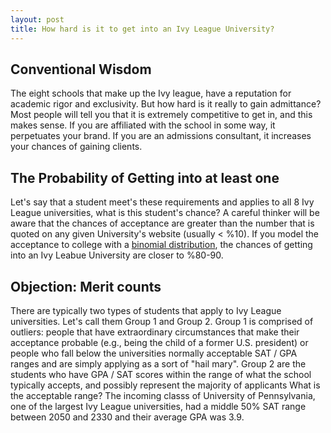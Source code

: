 ```yaml
---
layout: post
title: How hard is it to get into an Ivy League University?
---
```


## Conventional Wisdom
The eight schools that make up the Ivy league, have a reputation for academic rigor and exclusivity. But how hard is it really to gain admittance? Most people will tell you that it is extremely competitive to get in, and this makes sense. If you are affiliated with the school in some way, it perpetuates your brand. If you are an admissions consultant, it increases your chances of gaining clients.

## The Probability of Getting into at least one
Let's say that a student meet's these requirements and applies to all 8 Ivy League universities, what is this student's chance? A careful thinker will be aware that the chances of acceptance are greater than the number that is quoted on any given University's website (usually < %10). If you model the acceptance to college with a [binomial distribution](http://en.wikipedia.org/wiki/Binomial_distribution), the chances of getting into an Ivy Leabue University are closer to %80-90.

## Objection: Merit counts
There are typically two types of students that apply to Ivy League universities. Let's call them Group 1 and Group 2. Group 1 is comprised of outliers: people that have extraordinary circumstances that make their acceptance probable (e.g., being the child of a former U.S. president) or people who fall below the universities normally acceptable SAT / GPA ranges and are simply applying as a sort of "hail mary". Group 2 are the students who have GPA / SAT scores within the range of what the school typically accepts, and possibly represent the majority of applicants What is the acceptable range? The incoming classs of University of Pennsylvania, one of the largest Ivy League universities, had a middle 50% SAT range between 2050 and 2330 and their average GPA was 3.9.